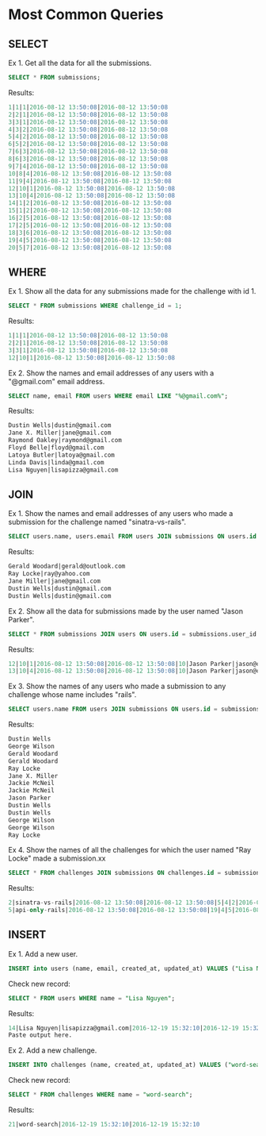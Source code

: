 # Most Common Queries

## SELECT

Ex 1. Get all the data for all the submissions.

  ```sql
SELECT * FROM submissions;
```
Results:
  ```sql
1|1|1|2016-08-12 13:50:08|2016-08-12 13:50:08
2|2|1|2016-08-12 13:50:08|2016-08-12 13:50:08
3|3|1|2016-08-12 13:50:08|2016-08-12 13:50:08
4|3|2|2016-08-12 13:50:08|2016-08-12 13:50:08
5|4|2|2016-08-12 13:50:08|2016-08-12 13:50:08
6|5|2|2016-08-12 13:50:08|2016-08-12 13:50:08
7|6|3|2016-08-12 13:50:08|2016-08-12 13:50:08
8|6|3|2016-08-12 13:50:08|2016-08-12 13:50:08
9|7|4|2016-08-12 13:50:08|2016-08-12 13:50:08
10|8|4|2016-08-12 13:50:08|2016-08-12 13:50:08
11|9|4|2016-08-12 13:50:08|2016-08-12 13:50:08
12|10|1|2016-08-12 13:50:08|2016-08-12 13:50:08
13|10|4|2016-08-12 13:50:08|2016-08-12 13:50:08
14|1|2|2016-08-12 13:50:08|2016-08-12 13:50:08
15|1|2|2016-08-12 13:50:08|2016-08-12 13:50:08
16|2|5|2016-08-12 13:50:08|2016-08-12 13:50:08
17|2|5|2016-08-12 13:50:08|2016-08-12 13:50:08
18|3|6|2016-08-12 13:50:08|2016-08-12 13:50:08
19|4|5|2016-08-12 13:50:08|2016-08-12 13:50:08
20|5|7|2016-08-12 13:50:08|2016-08-12 13:50:08
```
## WHERE

Ex 1. Show all the data for any submissions made for the challenge with id 1.
  ```sql
SELECT * FROM submissions WHERE challenge_id = 1;
```
Results:
  ```sql
1|1|1|2016-08-12 13:50:08|2016-08-12 13:50:08
2|2|1|2016-08-12 13:50:08|2016-08-12 13:50:08
3|3|1|2016-08-12 13:50:08|2016-08-12 13:50:08
12|10|1|2016-08-12 13:50:08|2016-08-12 13:50:08
```
Ex 2. Show the names and email addresses of any users with a "@gmail.com" email address.
  ```sql
SELECT name, email FROM users WHERE email LIKE "%@gmail.com%";
```
Results:
  ```sql
Dustin Wells|dustin@gmail.com
Jane X. Miller|jane@gmail.com
Raymond Oakley|raymond@gmail.com
Floyd Belle|floyd@gmail.com
Latoya Butler|latoya@gmail.com
Linda Davis|linda@gmail.com
Lisa Nguyen|lisapizza@gmail.com
```
## JOIN

Ex 1. Show the names and email addresses of any users who made a submission for the challenge named "sinatra-vs-rails".
  ```sql
SELECT users.name, users.email FROM users JOIN submissions ON users.id = submissions.user_id JOIN challenges ON challenge_id = challenges.id WHERE challenges.name LIKE '%sinatra-vs-rails%';
```
Results:
  ```sql
Gerald Woodard|gerald@outlook.com
Ray Locke|ray@yahoo.com
Jane Miller|jane@gmail.com
Dustin Wells|dustin@gmail.com
Dustin Wells|dustin@gmail.com
```
Ex 2. Show all the data for submissions made by the user named "Jason Parker".
  ```sql
SELECT * FROM submissions JOIN users ON users.id = submissions.user_id WHERE users.name = 'Jason Parker';
```
Results:
  ```sql
12|10|1|2016-08-12 13:50:08|2016-08-12 13:50:08|10|Jason Parker|jason@outlook.com|2016-08-12 13:50:08|2016-08-12 13:50:08
13|10|4|2016-08-12 13:50:08|2016-08-12 13:50:08|10|Jason Parker|jason@outlook.com|2016-08-12 13:50:08|2016-08-12 13:50:08
```
Ex 3. Show the names of any users who made a submission to any challenge whose name includes "rails".
  ```sql
SELECT users.name FROM users JOIN submissions ON users.id = submissions.user_id JOIN challenges ON challenge_id = challenges.id WHERE challenges.name LIKE '%rails%';
```
Results:
  ```sql
Dustin Wells
George Wilson
Gerald Woodard
Gerald Woodard
Ray Locke
Jane X. Miller
Jackie McNeil
Jackie McNeil
Jason Parker
Dustin Wells
Dustin Wells
George Wilson
George Wilson
Ray Locke
```
Ex 4. Show the names of all the challenges for which the user named "Ray Locke" made a submission.xx
  ```sql
SELECT * FROM challenges JOIN submissions ON challenges.id = submissions.challenge_id JOIN users ON submissions.user_id = users.id WHERE users.name = 'Ray Locke';
```
Results:
  ```sql
2|sinatra-vs-rails|2016-08-12 13:50:08|2016-08-12 13:50:08|5|4|2|2016-08-12 13:50:08|2016-08-12 13:50:08|4|Ray Locke|ray@yahoo.com|2016-08-12 13:50:08|2016-08-12 13:50:08
5|api-only-rails|2016-08-12 13:50:08|2016-08-12 13:50:08|19|4|5|2016-08-12 13:50:08|2016-08-12 13:50:08|4|Ray Locke|ray@yahoo.com|2016-08-12 13:50:08|2016-08-12 13:50:08
```
## INSERT

Ex 1. Add a new user.
  ```sql
INSERT into users (name, email, created_at, updated_at) VALUES ("Lisa Nguyen", "lisapizza@gmail.com", "2016-12-19 15:32:10", "2016-12-19 15:32:10");
```
Check new record:
  ```sql
SELECT * FROM users WHERE name = "Lisa Nguyen";
```
Results:
  ```sql
14|Lisa Nguyen|lisapizza@gmail.com|2016-12-19 15:32:10|2016-12-19 15:32:10
Paste output here.
```

Ex 2. Add a new challenge.
  ```sql
INSERT INTO challenges (name, created_at, updated_at) VALUES ("word-search", "2016-12-19 15:32:10", "2016-12-19 15:32:10");
```
Check new record:
  ```sql
SELECT * FROM challenges WHERE name = "word-search";
```
Results:
  ```sql
21|word-search|2016-12-19 15:32:10|2016-12-19 15:32:10
```
